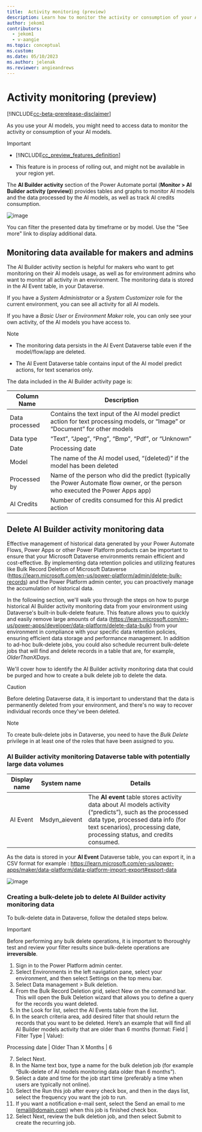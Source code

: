 ```yaml
---
title:  Activity monitoring (preview)
description: Learn how to monitor the activity or consumption of your AI models.
author: jekom1
contributors:
  - jekom1
  - v-aangie
ms.topic: conceptual
ms.custom: 
ms.date: 05/10/2023
ms.author: jelenak
ms.reviewer: angieandrews
---
```


# Activity monitoring (preview)

[!INCLUDE[cc-beta-prerelease-disclaimer](./includes/cc-beta-prerelease-disclaimer.md)]

As you use your AI models, you might need to access data to monitor the activity or consumption of your AI models.

> [!IMPORTANT]
>
> - [!INCLUDE[cc_preview_features_definition](includes/cc-preview-features-definition.md)]
>
> - This feature is in process of rolling out, and might not be available in your region yet.

The **AI Builder activity** section of the Power Automate portal (**Monitor > AI Builder activity (preview)**) provides tables and graphs to monitor AI models and the data processed by the AI models, as well as track AI credits consumption.

![image](https://github.com/MicrosoftDocs/ai-builder-pr/assets/131351086/c337ac49-82b2-44b7-9535-81600876e45b)


You can filter the presented data by timeframe or by model. 
Use the "See more" link to display additional data.

## Monitoring data available for makers and admins

The AI Builder activity section is helpful for makers who want to get monitoring on their AI models usage, as well as for environment admins who want to monitor all activity in an environment. The monitoring data is stored in the AI Event table, in your Dataverse.

If you have a _System Administrator_ or a _System Customizer_ role for the current environment, you can see all activity for all AI models.

If you have a _Basic User_ or _Environment Maker_ role, you can only see your own activity, of the AI models you have access to.

> [!NOTE]
> 
> - The monitoring data persists in the AI Event Dataverse table even if the model/flow/app are deleted.
> 
> - The AI Event Dataverse table contains input of the AI model predict actions, for text scenarios only.

The data included in the AI Builder activity page is: 

|Column Name|Description|
|--------|--------|
|Data processed|Contains the text input of the AI model predict action for text processing models, or “Image” or “Document” for other models|
|Data type|“Text”, “Jpeg”, “Png”, “Bmp”, “Pdf”, or “Unknown”|
|Date|Processing date|
|Model|The name of the AI model used, “(deleted)” if the model has been deleted|
|Processed by|Name of the person who did the predict (typically the Power Automate flow owner, or the person who executed the Power Apps app)|
|AI Credits|Number of credits consumed for this AI predict action|


## Delete AI Builder activity monitoring data

Effective management of historical data generated by your Power Automate Flows, Power Apps or other Power Platform products can be important to ensure that your Microsoft Dataverse environments remain efficient and cost-effective. By implementing data retention policies and utilizing features like Bulk Record Deletion of Microsoft Dataverse (https://learn.microsoft.com/en-us/power-platform/admin/delete-bulk-records) and the Power Platform admin center, you can proactively manage the accumulation of historical data.

In the following section, we'll walk you through the steps on how to purge historical AI Builder activity monitoring data from your environment using Dataverse's built-in bulk-delete feature. This feature allows you to quickly and easily remove large amounts of data (https://learn.microsoft.com/en-us/power-apps/developer/data-platform/delete-data-bulk) from your environment in compliance with your specific data retention policies, ensuring efficient data storage and performance management. In addition to ad-hoc bulk-delete jobs, you could also schedule recurrent bulk-delete jobs that will find and delete records in a table that are, for example, _OlderThanXDays_.

We'll cover how to identify the AI Builder activity monitoring data that could be purged and how to create a bulk delete job to delete the data.

> [!CAUTION]
> 
> Before deleting Dataverse data, it is important to understand that the data is permanently deleted from your environment, and there's no way to recover individual records once they've been deleted.

> [!NOTE]
> 
> To create bulk-delete jobs in Dataverse, you need to have the _Bulk Delete_ privilege in at least one of the roles that have been assigned to you.

### AI Builder activity monitoring Dataverse table with potentially large data volumes

|Display name|System name|Details|
|--------|--------|--------|
|AI Event|Msdyn_aievent|The **AI event** table stores activity data about AI models activity (“predicts”), such as the processed data type, processed data info (for text scenarios), processing date, processing status, and credits consumed.|

As the data is stored in your **AI Event** Dataverse table, you can export it, in a CSV format for example : https://learn.microsoft.com/en-us/power-apps/maker/data-platform/data-platform-import-export#export-data

![image](https://github.com/MicrosoftDocs/ai-builder-pr/assets/131351086/54329761-051a-41b5-9d62-9cbe578d5b9f)

### Creating a bulk-delete job to delete AI Builder activity monitoring data

To bulk-delete data in Dataverse, follow the detailed steps below.

> [!IMPORTANT]
> 
> Before performing any bulk delete operations, it is important to thoroughly test and review your filter results since bulk-delete operations are **irreversible**.

1.	Sign in to the Power Platform admin center.
2.	Select Environments in the left navigation pane, select your environment, and then select Settings on the top menu bar.
3.	Select Data management > Bulk deletion.
4.	From the Bulk Record Deletion grid, select New on the command bar. This will open the Bulk Deletion wizard that allows you to define a query for the records you want deleted.
5.	In the Look for list, select the AI Events table from the list.
6.	In the search criteria area, add desired filter that should return the records that you want to be deleted. Here’s an example that will find all AI Builder models activity that are older than 6 months (format: Field | Filter Type | Value):

Processing date | Older Than X Months | 6

7.	Select Next.
8.	In the Name text box, type a name for the bulk deletion job (for example “Bulk-delete of AI models monitoring data older than 6 months”).
9.	Select a date and time for the job start time (preferably a time when users are typically not online).
10.	Select the Run this job after every check box, and then in the days list, select the frequency you want the job to run.
11.	If you want a notification e-mail sent, select the Send an email to me (email@domain.com) when this job is finished check box.
12.	Select Next, review the bulk deletion job, and then select Submit to create the recurring job.




